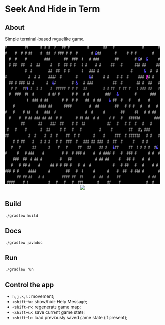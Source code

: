# Seek And Hide in Term

## About
Simple terminal-based roguelike game.

<p float="up" align="center">
  <img src="docs/assets/hide-seek-in-term-2.gif" height=450>
  <img src="docs/assets/hide-seek-in-term-1.gif" height=450>
</p>

## Build

```
./gradlew build
```

## Docs

```
./gradlew javadoc
```

## Run

```
./gradlew run
```

## Control the app

-  `h,j,k,l` : movement;
- `<shift+h>`: show/hide Help Message;
- `<shift+r>`: regenerate game map;
- `<shift+s>`: save current game state;
- `<shift+l>`: load previously saved game state (if present);


